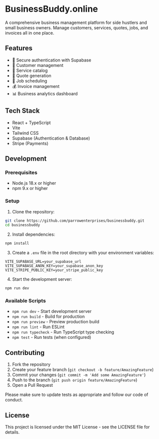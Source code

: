 # BusinessBuddy.online

A comprehensive business management platform for side hustlers and small business owners. Manage customers, services, quotes, jobs, and invoices all in one place.

## Features

- 🔐 Secure authentication with Supabase
- 👥 Customer management
- 💼 Service catalog
- 📝 Quote generation
- 📅 Job scheduling
- 💰 Invoice management
- 📊 Business analytics dashboard

## Tech Stack

- React + TypeScript
- Vite
- Tailwind CSS
- Supabase (Authentication & Database)
- Stripe (Payments)

## Development

### Prerequisites

- Node.js 18.x or higher
- npm 9.x or higher

### Setup

1. Clone the repository:
```bash
git clone https://github.com/parrowenterprises/businessbuddy.git
cd businessbuddy
```

2. Install dependencies:
```bash
npm install
```

3. Create a `.env` file in the root directory with your environment variables:
```env
VITE_SUPABASE_URL=your_supabase_url
VITE_SUPABASE_ANON_KEY=your_supabase_anon_key
VITE_STRIPE_PUBLIC_KEY=your_stripe_public_key
```

4. Start the development server:
```bash
npm run dev
```

### Available Scripts

- `npm run dev` - Start development server
- `npm run build` - Build for production
- `npm run preview` - Preview production build
- `npm run lint` - Run ESLint
- `npm run typecheck` - Run TypeScript type checking
- `npm test` - Run tests (when configured)

## Contributing

1. Fork the repository
2. Create your feature branch (`git checkout -b feature/AmazingFeature`)
3. Commit your changes (`git commit -m 'Add some AmazingFeature'`)
4. Push to the branch (`git push origin feature/AmazingFeature`)
5. Open a Pull Request

Please make sure to update tests as appropriate and follow our code of conduct.

## License

This project is licensed under the MIT License - see the LICENSE file for details.
